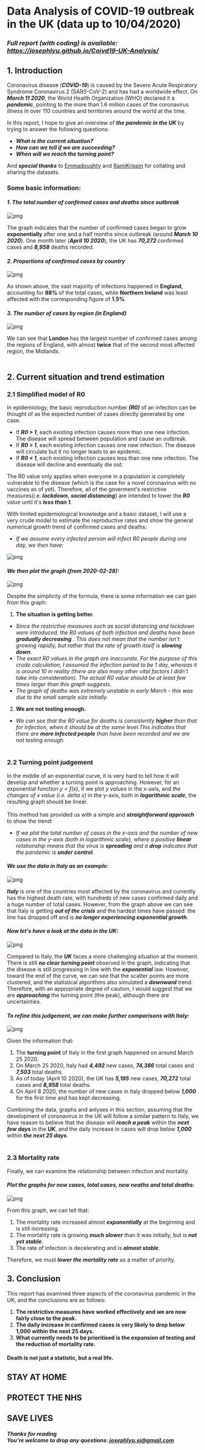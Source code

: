 # Data Analysis of COVID-19 outbreak in the UK (data up to 10/04/2020)
### *Full report (with coding) is available: https://josephlyu.github.io/Coivd19-UK-Analysis/*

## 1. Introduction

Coronavirus disease (***COVID-19***) is caused by the Severe Acute Respiratory Syndrome Coronavirus 2 (SARS-CoV-2) and has had a worldwide effect. On ***March 11 2020***, the World Health Organization (WHO) declared it a ***pandemic***, pointing to the more than 1.6 million cases of the coronavirus illness in over 110 countries and territories around the world at the time.

In this report, I hope to give an overview of ***the pandemic in the UK*** by trying to answer the following questions:
- ***What is the current situation?***
- ***How can we tell if we are succeeding?***
- ***When will we reach the turning point?***

And ***special thanks*** to [Emmadoughty](https://github.com/emmadoughty) and [RamiKrispin](https://github.com/RamiKrispin) for collating and sharing the datasets.

### Some basic information:
#### *1. The total number of confirmed cases and deaths since outbreak*


![png](imgs/img1.png)


The graph indicates that the number of confirmed cases began to grow **exponentially** after one and a half months since outbreak (around ***March 10 2020***). One month later (***April 10 2020***), the UK has ***70,272*** confirmed cases and ***8,958*** deaths recorded.

#### *2. Proportions of confirmed cases by country*


![png](imgs/img2.png)


As shown above, the vast majority of infections happened in **England**, accounting for **88%** of the total cases, while **Northern Ireland** was least affected with the corresponding figure of **1.5%**.

#### *3. The number of cases by region (in England)*


![png](imgs/img3.png)


We can see that **London** has the largest number of confirmed cases among the regions of England, with almost **twice** that of the second most affected region, the Midlands.<br><br>

## 2. Current situation and trend estimation
### 2.1 Simplified model of R0
In epidemiology, the basic reproduction number ***(R0)*** of an infection can be thought of as the expected number of cases directly generated by one case.

- If ***R0 > 1***, each existing infection causes more than one new infection. The disease will spread between population and cause an outbreak.
- If ***R0 = 1***, each existing infection causes one new infection. The disease will circulate but it no longer leads to an epidemic.
- If ***R0 < 1***, each existing infection causes less than one new infection. The disease will decline and eventually die out.

The R0 value only applies when everyone in a population is completely vulnerable to the disease (which is the case for a novel coronavirus with no vaccines as of yet). Therefore, all of the goverment's restrictive measures(i.e. ***lockdown***, ***social distancing***) are intended to lower the ***R0*** value until it's ***less than 1***.

With limited epidemiological knowledge and a basic dataset, I will use a very crude model to estimate the reproductive rates and show the general numerical growth trend of confirmed cases and deaths:
- *If we assume every infected person will infect R0 people during one day, we then have:*<br>

![png](imgs/img4.png)



#### *We then plot the graph (from 2020-02-28):*


![png](imgs/img5.png)


Despite the simplicity of the formula, there is some information we can gain from this graph:
1. **The situation is getting better.** 
  - *Since the restrictive measures such as social distancing and lockdown were introduced, the R0 values of both infection and deaths have been **gradually decreasing** . This does not mean that the number isn't growing rapidly, but rather that the rate of growth itself is **slowing down**.*
  - *The exact R0 values in the graph are inaccurate. For the purpose of this crude calculation, I assumed the infection period to be 1 day, whereas it is around 10 in reality (there are also many other vital factors I didn't take into consideration). The actual R0 value should be at least few times larger than this graph suggests.*
  - *The graph of deaths was extremely unstable in early March - this was due to the small sample size initially.*
2. **We are not testing enough.** 
  - *We can see that the R0 value for deaths is consistently **higher** than that for infection, when it should be at the same level.This indicates that there are **more infected people** than have been recorded and we are not testing enough.*<br><br>

### 2.2 Turning point judgement
In the middle of an exponential curve, it is very hard to tell how it will develop and whether a turning point is approaching. However, for an exponential function *y = f(x)*, if we plot *y values* in the x-axis, and *the changes of x value (i.e. delta x)* in the y-axis, both in ***logarithmic scale***, the resulting graph should be linear.<br><br>
This method has provided us with a simple and ***straightforward approach*** to show the trend: 

- *If we plot the total number of cases in the x-axis and the number of new cases in the y-axis (both in logarithmic scale), where a positive **linear** relationship means that the virus is **spreading** and a **drop** indicates that the pandemic is **under control**.*

#### *We use the data in Italy as an example:*


![png](imgs/img6.png)


***Italy*** is one of the countries most affected by the coronavirus and currently has the highest death rate, with hundreds of new cases confirmed daily and a huge number of total cases. However, from the graph above we can see that Italy is getting ***out of the crisis*** and the hardest times have passed: the line has dropped off and is ***no longer experiencing exponential growth***.

#### *Now let's have a look at the data in the UK:*


![png](imgs/img7.png)


Compared to Italy, the ***UK*** faces a more challenging situation at the moment. There is still ***no clear turning point*** observed in the graph, indicating that the disease is still progressing in line with the ***exponential*** law. However, toward the end of the curve, we can see that the scatter points are more clustered, and the statistical algorithms also simulated a ***downward*** trend. Therefore, with an appropriate degree of caution, I would suggest that we are ***approaching*** the turning point (the peak), although there are uncertainties.

#### *To refine this judgement, we can make further comparisons with Italy:*


![png](imgs/img8.png)


Given the information that:
1. The **turning point** of Italy in the first graph happened on around March 25 2020.
2. On March 25 2020, Italy had ***4,492*** new cases, ***74,386*** total cases and ***7,503*** total deaths.
3. As of today (April 10 2020), the UK has ***5,195*** new cases, ***70,272*** total cases and ***8,958*** total deaths.
4. On April 8 2020, the number of new cases in Italy dropped below ***1,000*** for the first time and has kept decreasing.

Combining the data, graphs and anlyses in this section, assuming that the development of coronavirus in the UK will follow a similar pattern to Italy, we have reason to believe that the disease will ***reach a peak*** within the ***next few days*** in the ***UK***, and the daily increase in cases will drop below ***1,000*** within ***the next 25 days***.<br><br>

### 2.3 Mortality rate
Finally, we can examine the relationship between infection and mortality.
#### *Plot the graphs for new cases, total cases, new neaths and total deaths:*


![png](imgs/img9.png)


From this graph, we can tell that:
1. The mortality rate increased almost ***exponentially*** at the beginning and is still increasing.
2. The mortality rate is growing ***much slower*** than it was initially, but is ***not yet stable***. 
3. The rate of infection is decelerating and is ***almost stable***.

Therefore, we must ***lower the mortality rate*** as a matter of priority.

## 3. Conclusion

This report has examined three aspects of the coronavirus pandemic in the UK, and the conclusions are as follows:
1. **The restrictive measures have worked effectively and we are now fairly close to the peak.**
2. **The daily increase in confirmed cases is very likely to drop below 1,000 within the next 25 days.**
3. **What currently needs to be prioritised is the expansion of testing and the reduction of mortality rate.**

#### Death is not just a statistic, but a real life. 
## STAY AT HOME 
## PROTECT THE NHS
## SAVE LIVES

#### ***Thanks for reading***<br>*You're welcome to drop any questions: josephlyu.sj@gmail.com*
